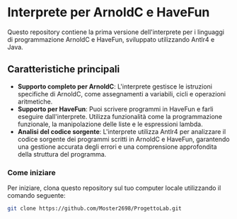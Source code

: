 # Interprete per ArnoldC e HaveFun
Questo repository contiene la prima versione dell'interprete per i linguaggi di programmazione ArnoldC e HaveFun, sviluppato utilizzando Antlr4 e Java.

## Caratteristiche principali
* **Supporto completo per ArnoldC**: L'interprete gestisce le istruzioni specifiche di ArnoldC, come assegnamenti a variabili, cicli e operazioni aritmetiche.
* **Supporto per HaveFun**: Puoi scrivere programmi in HaveFun e farli eseguire dall'interprete. Utilizza funzionalità come la programmazione funzionale, la manipolazione delle liste e le espressioni lambda.
* **Analisi del codice sorgente**: L'interprete utilizza Antlr4 per analizzare il codice sorgente dei programmi scritti in ArnoldC e HaveFun, garantendo una gestione accurata degli errori e una comprensione approfondita della struttura del programma.

### Come iniziare
Per iniziare, clona questo repository sul tuo computer locale utilizzando il comando seguente:
```bash
git clone https://github.com/Moster2698/ProgettoLab.git
```
